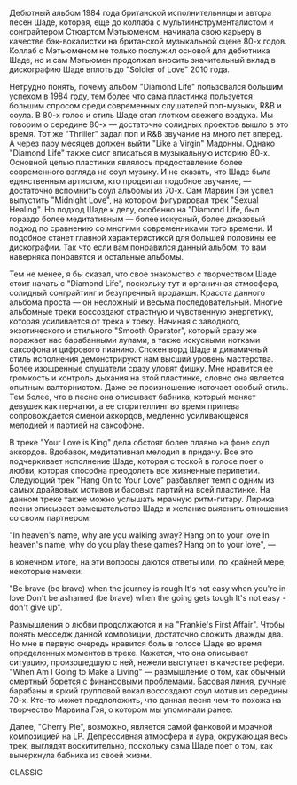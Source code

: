 Дебютный альбом 1984 года британской исполнительницы и автора песен Шаде, которая, еще до коллаба с мультиинструменталистом и сонграйтером Стюартом Мэтьюменом, начинала свою карьеру в качестве бэк-вокалистки на британской музыкальной сцене 80-х годов. Коллаб с Мэтьюменом не только послужил основой для дебютника Шаде, но и сам Мэтьюмен продолжал вносить значительный вклад в дискографию Шаде вплоть до "Soldier of Love" 2010 года.

Нетрудно понять, почему альбом "Diamond Life" пользовался большим успехом в 1984 году, тем более что сама пластинка пользуется большим спросом среди современных слушателей поп-музыки, R&B и соула. В 80-х голос и стиль Шаде стал глотком свежего воздуха. Мы говорим о середине 80-х — достаточно солидных проектов вышло в это время. Тот же "Thriller" задал поп и R&B звучание на много лет вперед. А через пару месяцев должен выйти "Like a Virgin" Мадонны. Однако "Diamond Life" также смог вписаться в музыкальную историю 80-х. Основной целью пластинки являлось предоставление более современного взгляда на соул музыку. И не сказать, что Шаде была единственным артистом, кто продвигал подобное звучание, — достаточно вспомнить соул альбомы из 70-х. Сам Марвин Гэй успел выпустить "Midnight Love", на котором фигурировал трек "Sexual Healing". Но подход Шаде к делу, особенно на "Diamond Life, был гораздо более медитативным — более искусный, более джазовый подход по сравнению со многими современниками того времени. И подобное станет главной характеристикой для большей половины ее дискографии. Так что если вам понравился данный альбом, то вам наверняка понравятся и остальные альбомы.

Тем не менее, я бы сказал, что свое знакомство с творчеством Шаде стоит начать с "Diamond Life", поскольку тут и органичная атмосфера, солидный сонграйтинг и безупречный продакшн. Красота данного альбома проста — он несложный и весьма последовательный. Многие альбомные треки воссоздают страстную и чувственную энергетику, которая усиливается от трека к треку. Начиная с заводного, экзотического и стильного "Smooth Operator", который сразу же поражает нас барабанными лупами, а также искусными нотками саксофона и цифрового пианино. Спокен ворд Шаде и динамичный стиль исполнения демонстрируют нам высший уровень мастерства. Более изощренные слушатели сразу уловят фишку. Мне нравится ее громкость и контроль дыхания на этой пластинке, словно она является опытным валторнистом. Даже ее произношение источает особый стиль. Тем более, что в песне она описывает бабника, который меняет девушек как перчатки, а ее сторителлинг во время припева сопровождается сменой аккордов, медленно усиливающейся мелодией и партией на саксофоне.

В треке "Your Love is King" дела обстоят более плавно на фоне соул аккордов. Вдобавок, медитативная мелодия в придачу. Все это подчеркивает исполнение Шаде, которая с тоской в голосе поет о любви, которая способна преодолеть все жизненные перипетии. Следующий трек "Hang On to Your Love" разбавляет темп с одним из самых драйвовых мотивов и басовых партий на всей пластинке. На данном треке также можно услышать мрачную ритм-гитару. Лирика песни описывает замешательство Шаде и желание выяснить отношения со своим партнером:

"In heaven's name, why are you walking away?
Hang on to your love
In heaven's name, why do you play these games?
Hang on to your love", —

в конечном итоге, на эти вопросы даются ответы или, по крайней мере, некоторые намеки:

"Be brave (be brave) when the journey is rough
It's not easy when you're in love
Don't be ashamed (be brave) when the going gets tough
It's not easy - don't give up".

Размышления о любви продолжаются и на "Frankie's First Affair". Чтобы понять месседж данной композиции, достаточно сложить дважды два. Но мне в первую очередь нравится боль в голосе Шаде во время определенных моментов в треке. Кажется, что она описывает ситуацию, произошедшую с ней, нежели выступает в качестве рефери. "When Am I Going to Make a Living" — размышление о том, как обычный смертный борется с финансовыми проблемами. Басовая линия, ручные барабаны и яркий групповой вокал воссоздают соул мотив из середины 70-х. Кто-то может предположить, что данная песня чем-то похожа на творчество Марвина Гэя, о котором мы упоминали ранее.

Далее, "Cherry Pie", возможно, является самой фанковой и мрачной композицией на LP. Депрессивная атмосфера и аура, окружающая весь трек, выглядят восхитительно, поскольку сама Шаде поет о том, как вычеркнула бабника из своей жизни.

CLASSIC

